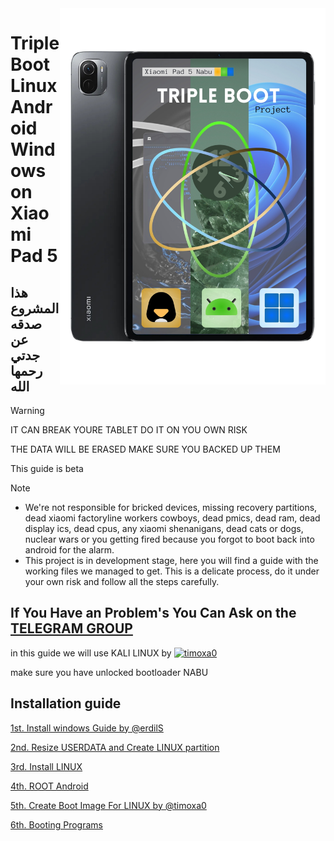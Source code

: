 <img align="right" src="/Nabu-Triple-Boot.png" width="425" alt="Triple Boot on NABU">

# Triple Boot Linux Android Windows on Xiaomi Pad 5

## هذا المشروع صدقه عن جدتي رحمها الله

>[!WARNING]
>IT CAN BREAK YOURE TABLET DO IT ON YOU OWN RISK
>
>THE DATA WILL BE ERASED MAKE SURE YOU BACKED UP THEM
>
>This guide is beta


> [!NOTE]
> - We're not responsible for bricked devices, missing recovery partitions, dead xiaomi factoryline workers cowboys, dead pmics, dead ram, dead display ics, dead cpus, any xiaomi shenanigans, dead cats or dogs, nuclear wars or you getting fired because you forgot to boot back into android for the alarm.
> - This project is in development stage, here you will find a guide with the working files we managed to get. This is a delicate process, do it under your own risk and follow all the steps carefully.

## If You Have an Problem's You Can Ask on the [TELEGRAM GROUP](https://t.me/nabuTripleBoot)

in this guide we will use KALI LINUX by [<img alt="timoxa0" src="https://avatars.githubusercontent.com/u/29687603?v=4" width="35" />](https://github.com/timoxa0)

make sure you have unlocked bootloader NABU
## Installation guide

[1st. Install windows Guide by @erdilS](/guide/Install-Windows.md)
>
[2nd. Resize USERDATA and Create LINUX partition](/guide/Resize-USERDATA-and-Create-LINUX-partition.md)
>
[3rd. Install LINUX](/guide/Install-LINUX.md)
>
[4th. ROOT Android](/guide/ROOT-Android.md)
>
[5th. Create Boot Image For LINUX by @timoxa0](/guide/Create-Boot-Image-For-LINUX.md)
>
[6th. Booting Programs](guide/Booting-Programs.md)
